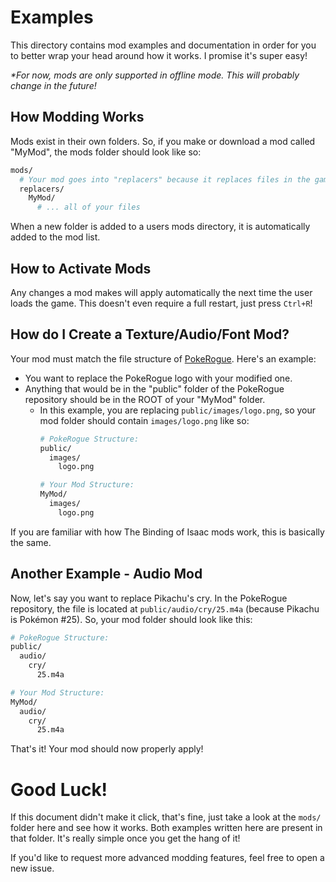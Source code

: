 # Examples

This directory contains mod examples and documentation in order for you to better wrap your head around how it works. I promise it's super easy!

*\*For now, mods are only supported in offline mode. This will probably change in the future!*

## How Modding Works

Mods exist in their own folders. So, if you make or download a mod called "MyMod", the mods folder should look like so:
```sh
mods/
  # Your mod goes into "replacers" because it replaces files in the game
  replacers/
    MyMod/
      # ... all of your files
```

When a new folder is added to a users mods directory, it is automatically added to the mod list.

## How to Activate Mods

Any changes a mod makes will apply automatically the next time the user loads the game. This doesn't even require a full restart, just press `Ctrl+R`!

## How do I Create a Texture/Audio/Font Mod?

Your mod must match the file structure of [PokeRogue](https://github.com/pagefaultgames/pokerogue/blob/main/). Here's an example:

* You want to replace the PokeRogue logo with your modified one.
* Anything that would be in the "public" folder of the PokeRogue repository should be in the ROOT of your "MyMod" folder.
  * In this example, you are replacing `public/images/logo.png`, so your mod folder should contain `images/logo.png` like so:
    ```sh
    # PokeRogue Structure:
    public/
      images/
        logo.png

    # Your Mod Structure:
    MyMod/
      images/
        logo.png
    ```

If you are familiar with how The Binding of Isaac mods work, this is basically the same.

## Another Example - Audio Mod

Now, let's say you want to replace Pikachu's cry. In the PokeRogue repository, the file is located at `public/audio/cry/25.m4a` (because Pikachu is Pokémon #25). So, your mod folder should look like this:

```sh
# PokeRogue Structure:
public/
  audio/
    cry/
      25.m4a

# Your Mod Structure:
MyMod/
  audio/
    cry/
      25.m4a
```

That's it! Your mod should now properly apply!

# Good Luck!

If this document didn't make it click, that's fine, just take a look at the `mods/` folder here and see how it works. Both examples written here are present in that folder. It's really simple once you get the hang of it!

If you'd like to request more advanced modding features, feel free to open a new issue.
